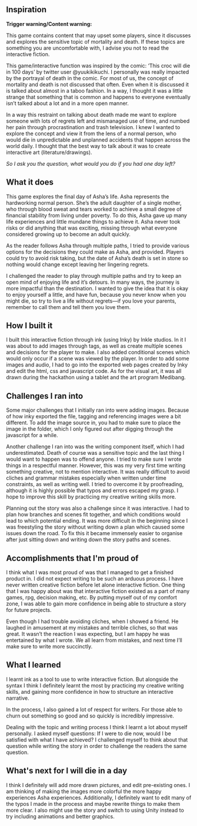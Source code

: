 ## Inspiration
**Trigger warning/Content warning:**

This game contains content that may upset some players, since it discusses and explores the sensitive topic of mortality and death. If these topics are something you are uncomfortable with, I advise you not to read the interactive fiction.

This game/interactive function was inspired by the comic: ‘This croc will die in 100 days’ by twitter user @yuukikikuchi. I personally was really impacted by the portrayal of death in the comic. For most of us, the concept of mortality and death is not discussed that often. Even when it is discussed it is talked about almost in a taboo fashion. In a way, I thought it was a little strange that something that is common and happens to everyone eventually isn’t talked about a lot and in a more open manner. 

In a way this restraint on talking about death made me want to explore someone with lots of regrets left and mismanaged use of time, and numbed her pain through procrastination and trash television. I knew I wanted to explore the concept and view it from the lens of a normal person, who would die in unpredictable and unplanned accidents that happen across the world daily. I thought that the best way to talk about it was to create interactive art (literature/drawings).

_So I ask you the question, what would you do if you had one day left?_

## What it does
This game explores the final day of Asha’s life. Asha represents the hardworking normal person. She’s the adult daughter of a single mother, who through blood sweat and tears worked to achieve a small degree of financial stability from living under poverty. To do this, Asha gave up many life experiences and little mundane things to achieve it. Asha never took risks or did anything that was exciting, missing through what everyone considered growing up to become an adult quickly.

As the reader follows Asha through multiple paths, I tried to provide various options for the decisions they could make as Asha, and provided. Players could try to avoid risk taking, but the date of Asha’s death is set in stone so nothing would change except leaving her lingering regrets.

I challenged the reader to play through multiple paths and try to keep an open mind of enjoying life and it’s detours. In many ways, the journey is more impactful than the destination. I wanted to give the idea that it is okay to enjoy yourself a little, and have fun, because you never know when you might die, so try to live a life without regrets—if you love your parents, remember to call them and tell them you love them.

## How I built it
I built this interactive fiction through ink (using Inky) by Inkle studios. In it I was about to add images through tags, as well as create multiple scenes and decisions for the player to make. I also added conditional scenes which would only occur if a scene was viewed by the player. 
In order to add some images and audio, I had to go into the exported web pages created by Inky and edit the html, css and javascript code.
As for the visual art, it was all drawn during the hackathon using a tablet and the art program Medibang.

## Challenges I ran into
Some major challenges that I initially ran into were adding images. Because of how inky exported the file, tagging and referencing images were a bit different. To add the image source in, you had to make sure to place the image in the folder, which I only figured out after digging through the javascript for a while.

Another challenge I ran into was the writing component itself, which I had underestimated. Death of course was a sensitive topic and the last thing I would want to happen was to offend anyone. I tried to make sure I wrote things in a respectful manner. However, this was my very first time writing something creative, not to mention interactive. It was really difficult to avoid cliches and grammar mistakes especially when written under time constraints, as well as writing well. I tried to overcome it by proofreading, although it is highly possible that typos and errors escaped my grasp. I hope to improve this skill by practicing my creative writing skills more.

Planning out the story was also a challenge since it was interactive. I had to plan how branches and scenes fit together, and which conditions would lead to which potential ending. It was more difficult in the beginning since I was freestyling the story without writing down a plan which caused some issues down the road. To fix this it became immensely easier to organise after just sitting down and writing down the story paths and scenes.

## Accomplishments that I'm proud of
I think what I was most proud of was that I managed to get a finished product in. I did not expect writing to be such an arduous process. I have never written creative fiction before let alone interactive fiction. One thing that I was happy about was that interactive fiction existed as a part of many games, rpg, decision making, etc. By putting myself out of my comfort zone, I was able to gain more confidence in being able to structure a story for future projects.

Even though I had trouble avoiding cliches, when I showed a friend. He laughed in amusement at my mistakes and terrible cliches, so that was great. It wasn’t the reaction I was expecting, but I am happy he was entertained by what I wrote. We all learn from mistakes, and next time I’ll make sure to write more succinctly.

## What I learned
I learnt ink as a tool to use to write interactive fiction. But alongside the syntax I think I definitely learnt the most by practicing my creative writing skills, and gaining more confidence in how to structure an interactive narrative.

In the process, I also gained a lot of respect for writers. For those able to churn out something so good and so quickly is incredibly impressive.

Dealing with the topic and writing process I think I learnt a lot about myself personally.
I asked myself questions: If I were to die now, would I be satisfied with what I have achieved?
I challenged myself to think about that question while writing the story in order to challenge the readers the same question.

## What's next for I will die in a day
I think I definitely will add more drawn pictures, and edit pre-existing ones. I am thinking of making the images more colorful the more happy experiences Asha experiences.
Additionally, I definitely want to edit many of the typos I made in the process and maybe rewrite things to make them more clear. 
I also might use the story and switch to using Unity instead to try including animations and better graphics.
